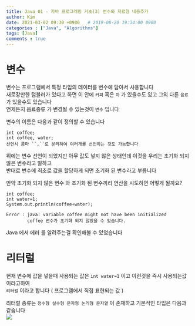 ```yaml
---
title: Java 01 - 자바 프로그래밍 기초(3) 변수와 자료형 내용추가
author: Kim
date: 2021-03-02 09:30 +0900   # 2019-08-20 19:34:00 0900
categories : ["Java", "Algorithms"]
tags: [Java]
comments : true
---
```


# 변수

변수는 프로그램에서 특정 타입의 데이터를 변수에 담아서 사용합니다<br>
새로장만한 텀블러가 있다고 하면 이 안에 ``커피`` 혹은 ``차`` 가 있을수도 있고 그외 다른 ``음료``가 있을수도 있습니다<br>
언제든지 음료종류 가 변경될 수 있는것이 ``변수`` 입니다

변수의 이름은 다음과 같이 정의할 수 있습니다

```
int coffee;
int coffee, water;
선언시 콤마 ``,``로 분리하여 여러개를 선언하는 것도 가능합니다
```

위에는 변수 선언이 되었지만 아무 값도 넣지 않은 상태인데 이것을 우리는 초기화 되지 않은 변수라고 말하고<br>
반대로 변수에 최초로 값을 할당하게 되면 초기화 된 변수라고 부릅니다<br>

만약 초기화 되지 않은 변수 와 초기화 된 변수끼리 연산을 시도하면 어떻게 될까요?<br>

```
int coffee;
int water=1;
System.out.println(coffee+water);

Error : java: variable coffee might not have been initialized
        coffee 변수가 초기화 되지 않았을 수 있습니다.
```

Java 에서 에러 를 알려주는걸 확인해볼 수 있었습니다<br>

# 리터럴

현재 변수에 값을 넣을때 사용되는 값은 ``` int water=1 ``` 이고 이런것을 즉시 사용되는값 이라고하여<br>
``` 리터럴 ``` 이라고 합니다 ( 프로그램에서 직접 표현되는 값 )

리터럴 종류는 `` 정수형 실수형 문자형 논리형 문자열 `` 이 존재하고 기본적인 타입은 다음과 같습니다<br>
<img src="/post/images/variabletype.PNG">